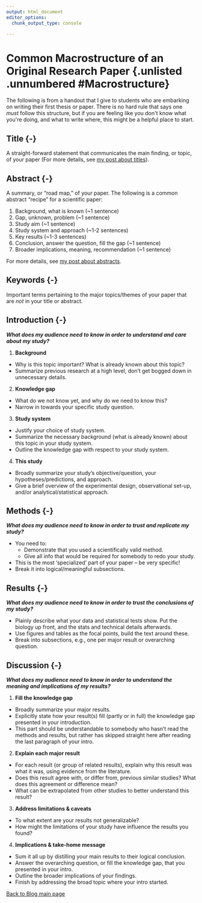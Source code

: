 ```yaml
---
output: html_document
editor_options:
  chunk_output_type: console

---
```





# Common Macrostructure of an Original Research Paper {.unlisted .unnumbered #Macrostructure}

The following is from a handout that I give to students who are embarking on writing their first thesis or paper. There is no hard rule that says one *must* follow this structure, but if you are feeling like you don't know what you're doing, and what to write where, this might be a helpful place to start.

## Title {-}
A straight-forward statement that communicates the main finding, or topic, of your paper (For more details, see [my post about titles](#Titles)).

## Abstract {-}
A summary, or “road map,” of your paper. The following is a common abstract “recipe” for a scientific paper:

1.	Background, what is known (~1 sentence)
2.	Gap, unknown, problem (~1 sentence)
3.	Study aim (~1 sentence)
4.	Study system and approach (~1-2 sentences)
5.	Key results (~1-3 sentences)
6.	Conclusion, answer the question, fill the gap (~1 sentence)
7.	Broader implications, meaning, recommendation (~1 sentence)

For more details, see [my post about abstracts](#Abstracts).

## Keywords {-}
Important terms pertaining to the major topics/themes of your paper that are *not* in your title or abstract.

## Introduction {-} 
***What does my audience need to know in order to understand and care about my study?***

1.	**Background**
 * Why is this topic important? What is already known about this topic? 
 * Summarize previous research at a high level, don’t get bogged down in unnecessary details.
2.	**Knowledge gap**
 * What do we not know yet, and why do we need to know this? 
 * Narrow in towards your specific study question.
3.	**Study system**
 * Justify your choice of study system.
 * Summarize the necessary background (what is already known) about this topic in your study system.
 * Outline the knowledge gap with respect to your study system.
4.	**This study**
 * Broadly summarize your study’s objective/question, your hypotheses/predictions, and approach.
 * Give a brief overview of the experimental design, observational set-up, and/or analytical/statistical approach.

## Methods {-}
***What does my audience need to know in order to trust and replicate my study?***

 * You need to:
   + Demonstrate that you used a scientifically valid method.
   + Give all info that would be required for somebody to redo your study.
 * This is the most ‘specialized’ part of your paper – be very specific!
 * Break it into logical/meaningful subsections.

## Results {-}
***What does my audience need to know in order to trust the conclusions of my study?***

 * Plainly describe what your data and statistical tests show. Put the biology up front, and the stats and technical details afterwards.
 * Use figures and tables as the focal points, build the text around these.
 * Break into subsections, e.g., one per major result or overarching question.

## Discussion {-}
***What does my audience need to know in order to understand the meaning and implications of my results?***

1.	**Fill the knowledge gap**
 * Broadly summarize your major results.
 * Explicitly state how your result(s) fill (partly or in full) the knowledge gap presented in your introduction.
 * This part should be understandable to somebody who hasn’t read the methods and results, but rather has skipped straight here after reading the last paragraph of your intro.
2.	**Explain each major result**
 * For each result (or group of related results), explain why this result was what it was, using evidence from the literature.
 * Does this result agree with, or differ from, previous similar studies? What does this agreement or difference mean?
 * What can be extrapolated from other studies to better understand this result?
3.	**Address limitations & caveats**
 * To what extent are your results not generalizable? 
 * How might the limitations of your study have influence the results you found?
4.	**Implications & take-home message**
 * Sum it all up by distilling your main results to their logical conclusion.
 * Answer the overarching question, or fill the knowledge gap, that you presented in your intro.
 * Outline the broader implications of your findings.
 * Finish by addressing the broad topic where your intro started.

[Back to Blog main page](#blog_main)  
